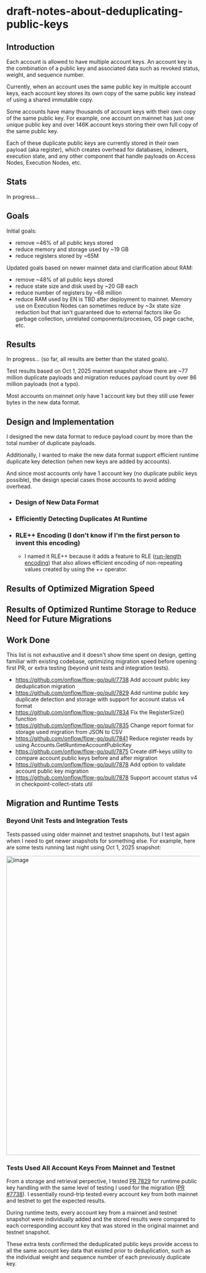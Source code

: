 # draft-notes-about-deduplicating-public-keys

## Introduction

Each account is allowed to have multiple account keys.  An account key is the combination of a public key and associated data such as revoked status, weight, and sequence number.

Currently, when an account uses the same public key in multiple account keys, each account key stores its own copy of the same public key instead of using a shared immutable copy.

Some accounts have many thousands of account keys with their own copy of the same public key.  For example, one account on mainnet has just one unique public key and over 146K account keys storing their own full copy of the same public key.

Each of these duplicate public keys are currently stored in their own payload (aka register), which creates overhead for databases, indexers, execution state, and any other component that handle payloads on Access Nodes, Execution Nodes, etc.

## Stats

In progress...

## Goals

Initial goals:
- remove ~46% of all public keys stored
- reduce memory and storage used by ~19 GB
- reduce registers stored by ~65M

Updated goals based on newer mainnet data and clarification about RAM:
- remove ~48% of all public keys stored
- reduce state size and disk used by ~20 GB each
- reduce number of registers by ~68 million
- reduce RAM used by EN is TBD after deployment to mainnet.  Memory use on Execution Nodes can sometimes reduce by ~3x state size reduction but that isn't guaranteed due to external factors like Go garbage collection, unrelated components/processes, OS page cache, etc.

## Results

In progress... (so far, all results are better than the stated goals).

Test results based on Oct 1, 2025 mainnet snapshot show there are ~77 million duplicate payloads and migration reduces payload count by over 86 million payloads (not a typo).

Most accounts on mainnet only have 1 account key but they still use fewer bytes in the new data format.

## Design and Implementation

I designed the new data format to reduce payload count by more than the total number of duplicate payloads.

Additionally, I wanted to make the new data format support efficient runtime duplicate key detection (when new keys are added by accounts).

And since most accounts only have 1 account key (no duplicate public keys possible), the design special cases those accounts to avoid adding overhead.

- ### Design of New Data Format

- ### Efficiently Detecting Duplicates At Runtime

- ### RLE++ Encoding (I don't know if I'm the first person to invent this encoding)
  - I named it RLE++ because it adds a feature to RLE ([run-length encoding](https://en.wikipedia.org/wiki/Run-length_encoding)) that also allows efficient encoding of non-repeating values created by using the ++ operator.

## Results of Optimized Migration Speed

## Results of Optimized Runtime Storage to Reduce Need for Future Migrations

## Work Done

This list is not exhaustive and it doesn't show time spent on design, getting familiar with existing codebase, optimizing migration speed before opening first PR, or extra testing (beyond unit tests and integration tests).

- https://github.com/onflow/flow-go/pull/7738 Add account public key deduplication migration
- https://github.com/onflow/flow-go/pull/7829 Add runtime public key duplicate detection and storage with support for account status v4 format
- https://github.com/onflow/flow-go/pull/7834 Fix the RegisterSize() function
- https://github.com/onflow/flow-go/pull/7835 Change report format for storage used migration from JSON to CSV
- https://github.com/onflow/flow-go/pull/7841 Reduce register reads by using Accounts.GetRuntimeAccountPublicKey
- https://github.com/onflow/flow-go/pull/7875 Create diff-keys utility to compare account public keys before and after migration
- https://github.com/onflow/flow-go/pull/7878 Add option to validate account public key migration
- https://github.com/onflow/flow-go/pull/7878 Support account status v4 in checkpoint-collect-stats util

## Migration and Runtime Tests

### Beyond Unit Tests and Integration Tests

Tests passed using older mainnet and testnet snapshots, but I test again when I need to get newer snapshots for something else. For example, here are some tests running last night using Oct 1, 2025 snapshot:

<img width="3833" height="780" alt="image" src="https://github.com/user-attachments/assets/e3dc931d-6d95-4bb9-b0ce-c26843ec9cbf" />

### Tests Used All Account Keys From Mainnet and Testnet

From a storage and retrieval perpective, I tested [PR 7829](https://github.com/onflow/flow-go/pull/7829) for runtime public key handling with the same level of testing I used for the migration ([PR #7738](https://github.com/onflow/flow-go/pull/7738)).  I essentially round-trip tested every account key from both mainnet and testnet to get the expected results.

During runtime tests, every account key from a mainnet and testnet snapshot were individually added and the stored results were compared to each corresponding account key that was stored in the original mainnet and testnet snapshot.

These extra tests confirmed the deduplicated public keys provide access to all the same account key data that existed prior to deduplication, such as the individual weight and sequence number of each previously duplicate key.

